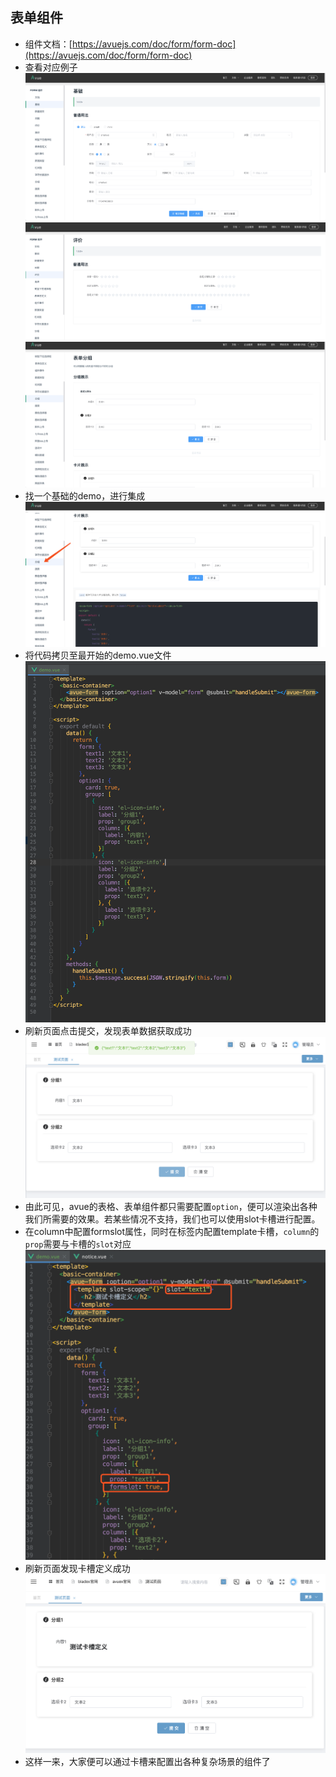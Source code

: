 ## 表单组件
* 组件文档：[https://avuejs.com/doc/form/form-doc](https://avuejs.com/doc/form/form-doc)
* 查看对应例子
![](../images/screenshot_1569587038657.png)
![](../images/screenshot_1569587049260.png)
![](../images/screenshot_1569587071797.png)
* 找一个基础的demo，进行集成
![](../images/screenshot_1569587115885.png)
* 将代码拷贝至最开始的demo.vue文件
![](../images/screenshot_1569587163777.png)
* 刷新页面点击提交，发现表单数据获取成功
![](../images/screenshot_1569587200278.png)
* 由此可见，avue的表格、表单组件都只需要配置`option`，便可以渲染出各种我们所需要的效果。若某些情况不支持，我们也可以使用slot卡槽进行配置。
* 在column中配置formslot属性，同时在<avue-form>标签内配置template卡槽，`column`的`prop`需要与卡槽的`slot`对应
![](../images/screenshot_1569587462900.png)
* 刷新页面发现卡槽定义成功
![](../images/screenshot_1569587561166.png)
* 这样一来，大家便可以通过卡槽来配置出各种复杂场景的组件了
